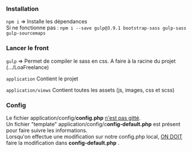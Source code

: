 ### Installation

``npm i`` => Installe les dépendances 
<br> Si ne fonctionne pas :
``npm i --save gulp@3.9.1 bootstrap-sass gulp-sass gulp-sourcemaps``

### Lancer le front

``gulp`` => Permet de compiler le sass en css. A faire à la racine du projet (.../LoaFreelance)

``application``  Contient le projet

``application/views``  Contient toutes les assets (js, images, css et scss)

### Config
Le fichier application/config/<b>config.php</b> <u>n'est pas gitté</u>.<br>
Un fichier "template" application/config/c<b>onfig-default.php</b>	 est présent pour faire suivre les informations. <br>
Lorsqu'on effectue une modification sur notre config.php local, <u>ON DOIT</u> faire la modification dans <b>config-default.php</b>	.

